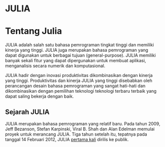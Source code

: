 # JULIA

# Tentang Julia
JULIA adalah salah satu bahasa pemrograman tingkat tinggi dan memiliki kinerja yang tinggi. JULIA juga merupakan bahasa pemrograman yang dapat digunakan untuk berbagai tujuan (general-purpose). JULIA memiliki banyak sekali fitur yang dapat dipergunakan untuk membuat aplikasi, menganalisis secara numerik dan komputasional.

JULIA hadir dengan inovasi produktivitas dikombinasikan dengan kinerja yang tinggi. Produktivitas dan kinerja JULIA yang tinggi disebabkan oleh perancangan desain bahasa pemrograman yang sangat hati-hati dan dikombinasikan dengan pemilihan teknologi
teknologi terbaru terbaik yang dapat saling bekerja dengan baik.  

## Sejarah JULIA 
JULIA merupakan bahasa pemrograman yang relatif baru. Pada tahun 2009, Jeff Bezanson, Stefan Karpinski, Viral B. Shah dan Alan Edelman memulai proyek untuk merancang JULIA. Tiga tahun setelah itu, tepatnya pada tanggal 14 Februari 2012, JULIA [pertama kali](https://julialang.org/blog/2012/02/why-we-created-julia/) dirilis ke publik.

